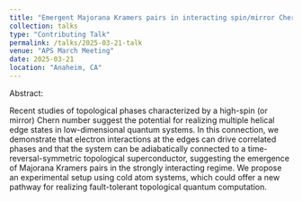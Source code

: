 ```yaml
---
title: "Emergent Majorana Kramers pairs in interacting spin/mirror Chern insulators"
collection: talks
type: "Contributing Talk"
permalink: /talks/2025-03-21-talk
venue: "APS March Meeting"
date: 2025-03-21
location: "Anaheim, CA"
---
```


Abstract:

Recent studies of topological phases characterized by a high-spin (or mirror) Chern number suggest the potential for realizing multiple helical edge states in low-dimensional quantum systems. In this connection, we demonstrate that electron interactions at the edges can drive correlated phases and that the system can be adiabatically connected to a time-reversal-symmetric topological superconductor, suggesting the emergence of Majorana Kramers pairs in the strongly interacting regime. We propose an experimental setup using cold atom systems, which could offer a new pathway for realizing fault-tolerant topological quantum computation.
